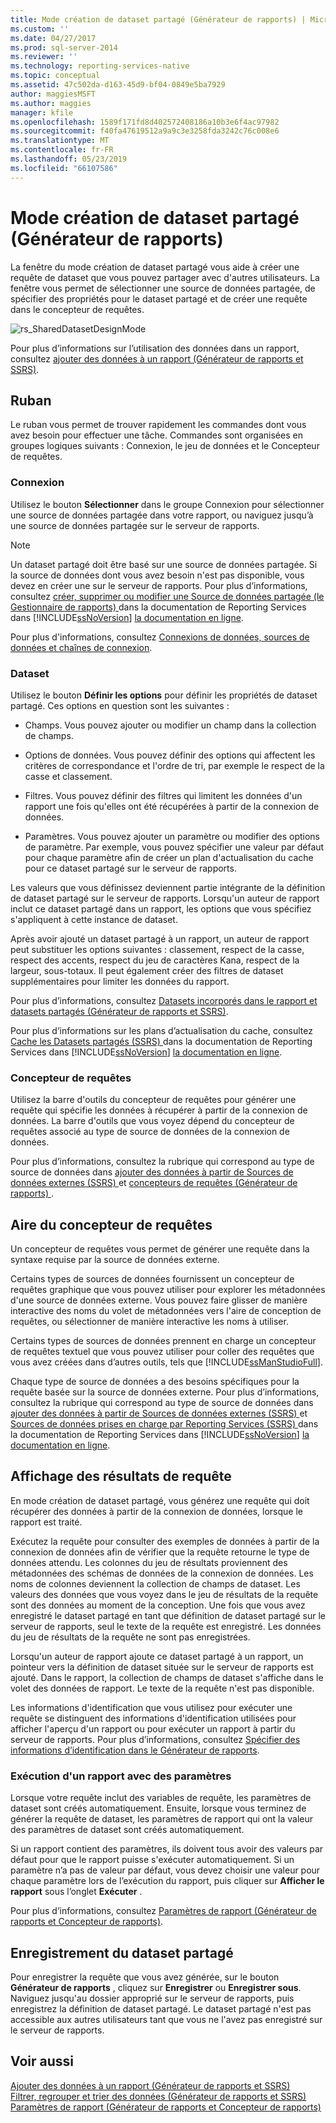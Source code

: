 ```yaml
---
title: Mode création de dataset partagé (Générateur de rapports) | Microsoft Docs
ms.custom: ''
ms.date: 04/27/2017
ms.prod: sql-server-2014
ms.reviewer: ''
ms.technology: reporting-services-native
ms.topic: conceptual
ms.assetid: 47c502da-d163-45d9-bf04-0849e5ba7929
author: maggiesMSFT
ms.author: maggies
manager: kfile
ms.openlocfilehash: 1589f171fd8d402572408186a10b3e6f4ac97982
ms.sourcegitcommit: f40fa47619512a9a9c3e3258fda3242c76c008e6
ms.translationtype: MT
ms.contentlocale: fr-FR
ms.lasthandoff: 05/23/2019
ms.locfileid: "66107586"
---
```

# <a name="shared-dataset-design-view-report-builder"></a>Mode création de dataset partagé (Générateur de rapports)
  La fenêtre du mode création de dataset partagé vous aide à créer une requête de dataset que vous pouvez partager avec d'autres utilisateurs. La fenêtre vous permet de sélectionner une source de données partagée, de spécifier des propriétés pour le dataset partagé et de créer une requête dans le concepteur de requêtes.  
  
 ![rs_SharedDatasetDesignMode](../media/rs-shareddatasetdesignmode.gif "rs_SharedDatasetDesignMode")  
  
 Pour plus d’informations sur l’utilisation des données dans un rapport, consultez [ajouter des données à un rapport &#40;Générateur de rapports et SSRS&#41;](../report-data/report-datasets-ssrs.md).  
  
##  <a name="Ribbon"></a> Ruban  
 Le ruban vous permet de trouver rapidement les commandes dont vous avez besoin pour effectuer une tâche. Commandes sont organisées en groupes logiques suivants : Connexion, le jeu de données et le Concepteur de requêtes.  
  
### <a name="connection"></a>Connexion  
 Utilisez le bouton **Sélectionner** dans le groupe Connexion pour sélectionner une source de données partagée dans votre rapport, ou naviguez jusqu’à une source de données partagée sur le serveur de rapports.  
  
> [!NOTE]  
>  Un dataset partagé doit être basé sur une source de données partagée. Si la source de données dont vous avez besoin n'est pas disponible, vous devez en créer une sur le serveur de rapports. Pour plus d’informations, consultez [créer, supprimer ou modifier une Source de données partagée &#40;le Gestionnaire de rapports&#41; ](../create-delete-or-modify-a-shared-data-source-report-manager.md) dans la documentation de Reporting Services dans [!INCLUDE[ssNoVersion](../../../includes/ssnoversion-md.md)] [la documentation en ligne](https://go.microsoft.com/fwlink/?linkid=121312).  
  
 Pour plus d'informations, consultez [Connexions de données, sources de données et chaînes de connexion](../data-connections-data-sources-and-connection-strings-in-report-builder.md).  
  
### <a name="dataset"></a>Dataset  
 Utilisez le bouton **Définir les options** pour définir les propriétés de dataset partagé. Ces options en question sont les suivantes :  
  
-   Champs. Vous pouvez ajouter ou modifier un champ dans la collection de champs.  
  
-   Options de données. Vous pouvez définir des options qui affectent les critères de correspondance et l'ordre de tri, par exemple le respect de la casse et classement.  
  
-   Filtres. Vous pouvez définir des filtres qui limitent les données d'un rapport une fois qu'elles ont été récupérées à partir de la connexion de données.  
  
-   Paramètres. Vous pouvez ajouter un paramètre ou modifier des options de paramètre. Par exemple, vous pouvez spécifier une valeur par défaut pour chaque paramètre afin de créer un plan d'actualisation du cache pour ce dataset partagé sur le serveur de rapports.  
  
 Les valeurs que vous définissez deviennent partie intégrante de la définition de dataset partagé sur le serveur de rapports. Lorsqu'un auteur de rapport inclut ce dataset partagé dans un rapport, les options que vous spécifiez s'appliquent à cette instance de dataset.  
  
 Après avoir ajouté un dataset partagé à un rapport, un auteur de rapport peut substituer les options suivantes : classement, respect de la casse, respect des accents, respect du jeu de caractères Kana, respect de la largeur, sous-totaux. Il peut également créer des filtres de dataset supplémentaires pour limiter les données du rapport.  
  
 Pour plus d’informations, consultez [Datasets incorporés dans le rapport et datasets partagés &#40;Générateur de rapports et SSRS&#41;](../report-data/report-embedded-datasets-and-shared-datasets-report-builder-and-ssrs.md).  
  
 Pour plus d’informations sur les plans d’actualisation du cache, consultez [Cache les Datasets partagés &#40;SSRS&#41; ](../report-server/cache-shared-datasets-ssrs.md) dans la documentation de Reporting Services dans [!INCLUDE[ssNoVersion](../../../includes/ssnoversion-md.md)] [la documentation en ligne](https://go.microsoft.com/fwlink/?linkid=121312).  
  
### <a name="query-designer"></a>Concepteur de requêtes  
 Utilisez la barre d'outils du concepteur de requêtes pour générer une requête qui spécifie les données à récupérer à partir de la connexion de données. La barre d'outils que vous voyez dépend du concepteur de requêtes associé au type de source de données de la connexion de données.  
  
 Pour plus d’informations, consultez la rubrique qui correspond au type de source de données dans [ajouter des données à partir de Sources de données externes &#40;SSRS&#41; ](../report-data/add-data-from-external-data-sources-ssrs.md) et [concepteurs de requêtes &#40;Générateur de rapports&#41; ](../query-designers-report-builder.md) .  
  

  
##  <a name="DesignSurface"></a> Aire du concepteur de requêtes  
 Un concepteur de requêtes vous permet de générer une requête dans la syntaxe requise par la source de données externe.  
  
 Certains types de sources de données fournissent un concepteur de requêtes graphique que vous pouvez utiliser pour explorer les métadonnées d'une source de données externe. Vous pouvez faire glisser de manière interactive des noms du volet de métadonnées vers l'aire de conception de requêtes, ou sélectionner de manière interactive les noms à utiliser.  
  
 Certains types de sources de données prennent en charge un concepteur de requêtes textuel que vous pouvez utiliser pour coller des requêtes que vous avez créées dans d’autres outils, tels que [!INCLUDE[ssManStudioFull](../../includes/ssmanstudiofull-md.md)].  
  
 Chaque type de source de données a des besoins spécifiques pour la requête basée sur la source de données externe. Pour plus d’informations, consultez la rubrique qui correspond au type de source de données dans [ajouter des données à partir de Sources de données externes &#40;SSRS&#41; ](../report-data/add-data-from-external-data-sources-ssrs.md) et [Sources de données prises en charge par Reporting Services &#40;SSRS&#41; ](../create-deploy-and-manage-mobile-and-paginated-reports.md) dans la documentation de Reporting Services dans [!INCLUDE[ssNoVersion](../../../includes/ssnoversion-md.md)] [la documentation en ligne](https://go.microsoft.com/fwlink/?linkid=121312).  
  

  
##  <a name="Results"></a> Affichage des résultats de requête  
 En mode création de dataset partagé, vous générez une requête qui doit récupérer des données à partir de la connexion de données, lorsque le rapport est traité.  
  
 Exécutez la requête pour consulter des exemples de données à partir de la connexion de données afin de vérifier que la requête retourne le type de données attendu. Les colonnes du jeu de résultats proviennent des métadonnées des schémas de données de la connexion de données. Les noms de colonnes deviennent la collection de champs de dataset. Les valeurs des données que vous voyez dans le jeu de résultats de la requête sont des données au moment de la conception. Une fois que vous avez enregistré le dataset partagé en tant que définition de dataset partagé sur le serveur de rapports, seul le texte de la requête est enregistré. Les données du jeu de résultats de la requête ne sont pas enregistrées.  
  
 Lorsqu'un auteur de rapport ajoute ce dataset partagé à un rapport, un pointeur vers la définition de dataset située sur le serveur de rapports est ajouté. Dans le rapport, la collection de champs de dataset s'affiche dans le volet des données de rapport. Le texte de la requête n'est pas disponible.  
  
 Les informations d'identification que vous utilisez pour exécuter une requête se distinguent des informations d'identification utilisées pour afficher l'aperçu d'un rapport ou pour exécuter un rapport à partir du serveur de rapports. Pour plus d’informations, consultez [Spécifier des informations d’identification dans le Générateur de rapports](../specify-credentials-in-report-builder.md).  
  
### <a name="running-a-report-with-parameters"></a>Exécution d'un rapport avec des paramètres  
 Lorsque votre requête inclut des variables de requête, les paramètres de dataset sont créés automatiquement. Ensuite, lorsque vous terminez de générer la requête de dataset, les paramètres de rapport qui ont la valeur des paramètres de dataset sont créés automatiquement.  
  
 Si un rapport contient des paramètres, ils doivent tous avoir des valeurs par défaut pour que le rapport puisse s'exécuter automatiquement. Si un paramètre n’a pas de valeur par défaut, vous devez choisir une valeur pour chaque paramètre lors de l’exécution du rapport, puis cliquer sur **Afficher le rapport** sous l’onglet **Exécuter** .  
  
 Pour plus d’informations, consultez [Paramètres de rapport &#40;Générateur de rapports et Concepteur de rapports&#41;](../report-design/report-parameters-report-builder-and-report-designer.md).  
  

  
##  <a name="Save"></a> Enregistrement du dataset partagé  
 Pour enregistrer la requête que vous avez générée, sur le bouton **Générateur de rapports** , cliquez sur **Enregistrer** ou **Enregistrer sous**. Naviguez jusqu'au dossier approprié sur le serveur de rapports, puis enregistrez la définition de dataset partagé. Le dataset partagé n'est pas accessible aux autres utilisateurs tant que vous ne l'avez pas enregistré sur le serveur de rapports.  
  

  
## <a name="see-also"></a>Voir aussi  
 [Ajouter des données à un rapport &#40;Générateur de rapports et SSRS&#41;](../report-data/report-datasets-ssrs.md)   
 [Filtrer, regrouper et trier des données &#40;Générateur de rapports et SSRS&#41;](../report-design/filter-group-and-sort-data-report-builder-and-ssrs.md)   
 [Paramètres de rapport &#40;Générateur de rapports et Concepteur de rapports&#41;](../report-design/report-parameters-report-builder-and-report-designer.md)  
  
  

